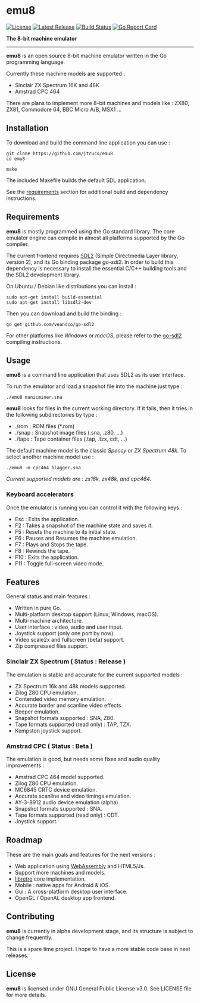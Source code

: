 # emu8

[![License](https://img.shields.io/github/license/jtruco/emu8.svg?style=flat)](https://github.com/jtruco/emu8/blob/master/LICENSE)
[![Latest Release](https://img.shields.io/github/v/release/jtruco/emu8)](https://github.com/jtruco/emu8/releases/latest)
[![Build Status](https://travis-ci.com/jtruco/emu8.svg?branch=master)](https://travis-ci.com/jtruco/emu8)
[![Go Report Card](https://goreportcard.com/badge/github.com/jtruco/emu8)](https://goreportcard.com/report/github.com/jtruco/emu8)

**The 8-bit machine emulator**

---

**emu8** is an open source 8-bit machine emulator written in the Go programming language.

Currently these machine models are supported :
- Sinclair ZX Spectrum 16K and 48K
- Amstrad CPC 464

There are plans to implement more 8-bit machines and models like : ZX80, ZX81, Commodore 64, BBC Micro A/B, MSX1 ...

## Installation

To download and build the command line application you can use :
```
git clone https://github.com/jtruco/emu8
cd emu8

make
```

The included Makefile builds the default SDL application.

See the [requirements](#requirements) section for additional build and dependency instructions.

## Requirements

**emu8** is mostly programmed using the Go standard library. The core emulator engine can compile in almost all platforms supported by the Go compiler.

The current frontend requires [SDL2](http://libsdl.org/) (Simple Directmedia Layer library, version 2), and its Go binding package *go-sdl2*.
In order to build this dependency is necessary to install the essential C/C++ building tools and the SDL2 development library.

On Ubuntu / Debian like distributions you can install :
```
sudo apt-get install build-essential
sudo apt-get install libsdl2-dev
```

Then you can download and build the binding :
```
go get github.com/veandco/go-sdl2
```

For other platforms like *Windows* or *macOS*, please refer to the [go-sdl2](https://github.com/veandco/go-sdl2) compiling instructions.

## Usage

**emu8** is a command line application that uses SDL2 as its user interface.

To run the emulator and load a snapshot file into the machine just type :
```
./emu8 manicminer.sna
```

**emu8** looks for files in the current working directory. If it fails, then it tries in the following subdirectories by type :
- ./rom : ROM files (*.rom)
- ./snap : Snapshot image files (.sna, .z80, ...)
- ./tape : Tape container files (.tap, .tzx, cdt, ...)

The default machine model is the classic *Speccy* or *ZX Spectrum 48k*.
To select another machine model use :
```
./emu8 -m cpc464 blagger.sna
```

*Current supported models are : zx16k, zx48k, and cpc464.*

### Keyboard accelerators
Once the emulator is running you can control it with the following keys :
- Esc : Exits the application.
- F2 : Takes a snapshot of the machine state and saves it.
- F5 : Resets the machine to its initial state.
- F6 : Pauses and Resumes the machine emulation.
- F7 : Plays and Stops the tape.
- F8 : Rewinds the tape.
- F10 : Exits the application.
- F11 : Toggle full-screen video mode.

## Features

General status and main features :
- Written in pure Go.
- Multi-platform desktop support (Linux, Windows, macOS).
- Multi-machine architecture.
- User interface : video, audio and user input.
- Joystick support (only one port by now).
- Video scale2x and fullscreen (beta) support.
- Zip compressed files support.

### Sinclair ZX Spectrum ( Status : Release )
The emulation is stable and accurate for the current supported models :
- ZX Spectrum 16k and 48k models supported.
- Zilog Z80 CPU emulation.
- Contended video memory emulation.
- Accurate border and scanline video effects.
- Beeper emulation.
- Snapshot formats supported : SNA, Z80.
- Tape formats supported (read only) : TAP, TZX.
- Kempston joystick support.

### Amstrad CPC ( Status : Beta )
The emulation is good, but needs some fixes and audio quality improvements :
- Amstrad CPC 464 model supported.
- Zilog Z80 CPU emulation.
- MC6845 CRTC device emulation.
- Accurate scanline and video timings emulation.
- AY-3-8912 audio device emulation (alpha).
- Snapshot formats supported : SNA.
- Tape formats supported (read only) : CDT.
- Joystick support.

## Roadmap
These are the main goals and features for the next versions :
- Web application using [WebAssembly](https://github.com/golang/go/wiki/WebAssembly) and HTML5/Js.
- Support more machines and models.
- [libretro](https://github.com/libretro) core implementation.
- Mobile : native apps for Android & iOS.
- Gui : A cross-platform desktop user interface.
- OpenGL / OpenAL desktop app frontend.

## Contributing

**emu8** is currently in alpha development stage, and its structure is subject to change frequently.

This is a spare time project. I hope to have a more stable code base in next releases.

## License

**emu8** is licensed under GNU General Public License v3.0. See LICENSE file for more details.
